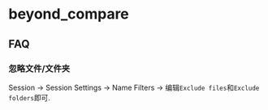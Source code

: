 # beyond_compare
## FAQ
### 忽略文件/文件夹
Session -> Session Settings -> Name Filters -> 编辑`Exclude files`和`Exclude folders`即可.